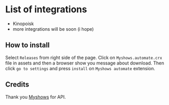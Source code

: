 # List of integrations  

- Kinopoisk
- more integrations will be soon (i hope)

## How to install

Select `Releases` from right side of the page. Click on `Myshows.automate.crx` file in assets and then a browser show you message about download. Then click `go to settings` and press `install` on `Myshows automate` extension.

## Credits

Thank you [Myshows](https://myshows.me/) for API.
